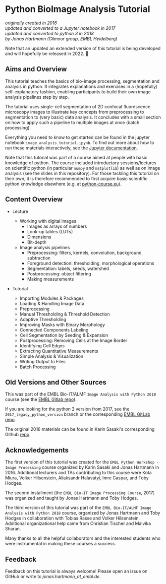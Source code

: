 Python BioImage Analysis Tutorial
=================================

*originally created in 2016*    
*updated and converted to a Jupyter notebook in 2017*    
*updated and converted to python 3 in 2018*    
*by Jonas Hartmann (Gilmour group, EMBL Heidelberg)*    

Note that an updated an extended version of this tutorial is being developed and will hopefully be released in 2022. 🤞


## Aims and Overview

This tutorial teaches the basics of bio-image processing, segmentation and analysis in python. It integrates explanations and exercises in a (hopefully) self-explanatory fashion, enabling participants to build their own image analysis pipelines step by step.

The tutorial uses single-cell segmentation of 2D confocal fluorescence microscopy images to illustrate key concepts from preprocessing to segmentation to (very basic) data analysis. It concludes with a small section on how to apply such a pipeline to multiple images at once (batch processing).

Everything you need to know to get started can be found in the jupyter notebook `image_analysis_tutorial.ipynb`. To find out more about how to run these materials interactively, see the [Jupyter documentation](https://jupyter.readthedocs.io/en/latest/index.html).

Note that this tutorial was part of a course aimed at people with basic knowledge of python. The course included introductory sessions/lectures on scientific python (in particular `numpy` and `matplotlib`) as well as on image analysis (see the slides in this repository). For those tackling this tutorial on their own, it is therefore recommended to first acquire basic scientific python knowledge elsewhere (e.g. at [python-course.eu](https://www.python-course.eu)).


## Content Overview

- Lecture
    - Working with digital images
        - Images as arrays of numbers
        - Look-up tables (LUTs)
        - Dimensions
        - Bit-depth
    - Image analysis pipelines
        - Preprocessing: filters, kernels, convolution, background subtraction
        - Foreground detection: thresholding, morphological operations
        - Segmentation: labels, seeds, watershed
        - Postprocessing: object filtering
        - Making measurements


- Tutorial
    - Importing Modules & Packages
    - Loading & Handling Image Data
    - Preprocessing
    - Manual Thresholding & Threshold Detection
    - Adaptive Thresholding
    - Improving Masks with Binary Morphology
    - Connected Components Labeling
    - Cell Segmentation by Seeding & Expansion
    - Postprocessing: Removing Cells at the Image Border
    - Identifying Cell Edges
    - Extracting Quantitative Measurements
    - Simple Analysis & Visualization
    - Writing Output to Files
    - Batch Processing


## Old Versions and Other Sources

This was part of the EMBL Bio-IT/ALMF `Image Analysis with Python 2018` course (see the [EMBL Gitlab repo](https://git.embl.de/grp-bio-it/image-analysis-with-python-2018)).

If you are looking for the python 2 version from 2017, see the `2017_legacy_python_version` branch or the corresponding [EMBL GitLab repo](https://git.embl.de/grp-bio-it/python-workshop-image-processing).

The original 2016 materials can be found in Karin Sasaki's corresponding Github [repo](https://github.com/karinsasaki/python-workshop-image-processing).


## Acknowledgements

The first version of this tutorial was created for the `EMBL Python Workshop - Image Processing` course organized by Karin Sasaki and Jonas Hartmann in 2016. Additional lecturers and TAs contributing to this course were Kota Miura, Volker Hilsenstein, Aliaksandr Halavatyi, Imre Gaspar, and Toby Hodges.

The second installment (the `EMBL Bio-IT Image Processing Course`, 2017) was organized and taught by Jonas Hartmann and Toby Hodges.

The third version of this tutorial was part of the `EMBL Bio-IT/ALMF Image Analysis with Python 2018` course, organized by Jonas Hartmann and Toby Hodges in collaboration with Tobias Rasse and Volker Hilsenstein. Additional organizational help came from Christian Tischer and Malvika Sharan.

Many thanks to all the helpful collaborators and the interested students who were instrumental in making these courses a success.


## Feedback

Feedback on this tutorial is always welcome! Please open an issue on GitHub or write to *jonas.hartmann_at_embl.de*.
